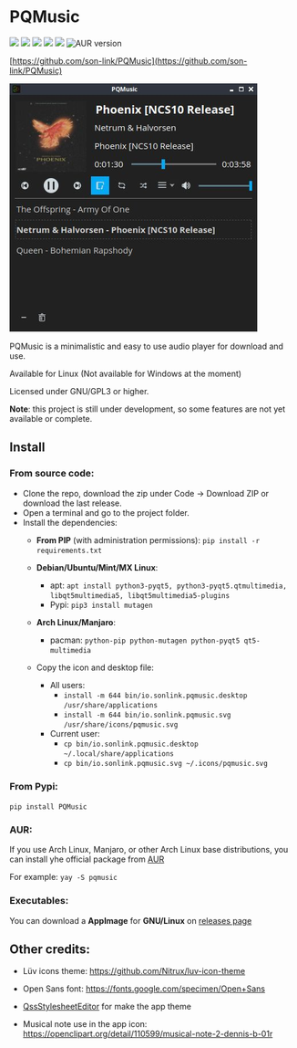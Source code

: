 # PQMusic

![](https://img.shields.io/github/license/son-link/PQMusic)
![](https://img.shields.io/github/downloads/son-link/PQMusic/total)
![](https://img.shields.io/github/stars/son-link/PQMusic)
![](https://img.shields.io/pypi/v/pqmusic)
![](https://img.shields.io/pypi/dm/pqmusic?label=downloas%20on%20PyPi)
![AUR version](https://img.shields.io/aur/version/pqmusic)

[https://github.com/son-link/PQMusic](https://github.com/son-link/PQMusic)

![PQMusic screenshoot](screenshoot.jpg)

PQMusic is a minimalistic and easy to use audio player for download and use.

Available for Linux (Not available for Windows at the moment)

Licensed under GNU/GPL3 or higher.

**Note**: this project is still under development, so some features are not yet available or complete.

## Install

### From source code:

* Clone the repo, download the zip under Code -> Download ZIP or download the last release.
* Open a terminal and go to the project folder.
* Install the dependencies:
  * **From PIP** (with administration permissions): `pip install -r requirements.txt`
  * **Debian/Ubuntu/Mint/MX Linux**:
    * apt: `apt install python3-pyqt5, python3-pyqt5.qtmultimedia, libqt5multimedia5, libqt5multimedia5-plugins`
    * Pypi: `pip3 install mutagen`
  * **Arch Linux/Manjaro**:
    * pacman: `python-pip python-mutagen python-pyqt5 qt5-multimedia`

  * Copy the icon and desktop file:
    * All users:
      * `install -m 644 bin/io.sonlink.pqmusic.desktop /usr/share/applications`
  	  * `install -m 644 bin/io.sonlink.pqmusic.svg /usr/share/icons/pqmusic.svg`
  	* Current user:
  	  * `cp bin/io.sonlink.pqmusic.desktop ~/.local/share/applications`
  	  * `cp bin/io.sonlink.pqmusic.svg ~/.icons/pqmusic.svg`

### From Pypi:

`pip install PQMusic`

### AUR:

If you use Arch Linux, Manjaro, or other Arch Linux base distributions, you can install yhe official package from [AUR](https://aur.archlinux.org/packages/pqmusic)

For example: `yay -S pqmusic`

### Executables:

You can download a **AppImage** for **GNU/Linux** on [releases page](https://github.com/son-link/PQMusic/releases)

## Other credits:

* Lüv icons theme: https://github.com/Nitrux/luv-icon-theme

* Open Sans font: https://fonts.google.com/specimen/Open+Sans

* [QssStylesheetEditor](https://github.com/hustlei/QssStylesheetEditor) for make the app theme

* Musical note use in the app icon: https://openclipart.org/detail/110599/musical-note-2-dennis-b-01r
